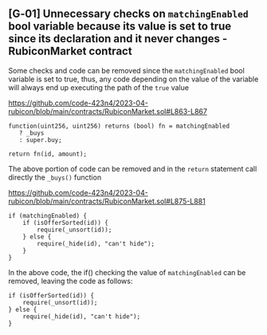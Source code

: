 ## [G‑01] Unnecessary checks on `matchingEnabled` bool variable because its value is set to true since its declaration and it never changes - RubiconMarket contract
Some checks and code can be removed since the `matchingEnabled` bool variable is set to true, thus, any code depending on the value of the variable will always end up executing the path of the `true` value

https://github.com/code-423n4/2023-04-rubicon/blob/main/contracts/RubiconMarket.sol#L863-L867
```
function(uint256, uint256) returns (bool) fn = matchingEnabled
   ? _buys
   : super.buy;

return fn(id, amount);
```
The above portion of code can be removed and in the `return` statement call directly the `_buys()` function


https://github.com/code-423n4/2023-04-rubicon/blob/main/contracts/RubiconMarket.sol#L875-L881
```
if (matchingEnabled) {
    if (isOfferSorted(id)) {
        require(_unsort(id));
    } else {
        require(_hide(id), "can't hide");
    }
}
```
In the above code, the if() checking the value of `matchingEnabled` can be removed, leaving the code as follows:
```
if (isOfferSorted(id)) {
    require(_unsort(id));
} else {
    require(_hide(id), "can't hide");
}
```

